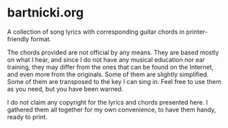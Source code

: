 # bartnicki.org

A collection of song lyrics with corresponding guitar chords in printer-friendly format.

The chords provided are not official by any means. They are based mostly on what I hear, and since I do not have any musical education nor ear training, they may differ from the ones that can be found on the Internet, and even more from the originals. Some of them are slightly simplified. Some of them are transposed to the key I can sing in. Feel free to use them as you need, but you have been warned.

I do not claim any copyright for the lyrics and chords presented here. I gathered them all together for my own convenience, to have them handy, ready to print.